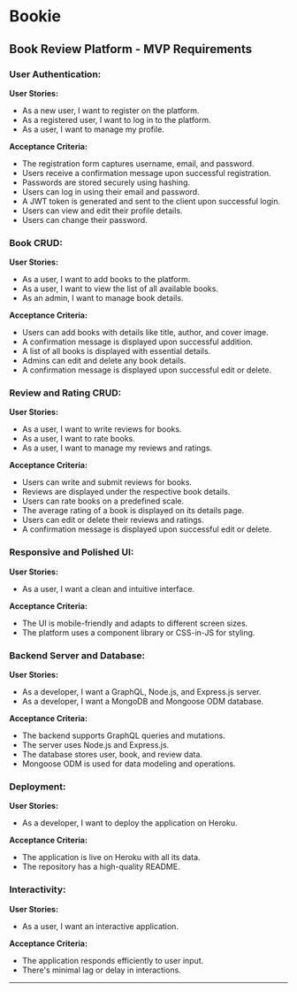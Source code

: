 # Bookie

## **Book Review Platform - MVP Requirements**

### **User Authentication:**

**User Stories:**
- As a new user, I want to register on the platform.
- As a registered user, I want to log in to the platform.
- As a user, I want to manage my profile.

**Acceptance Criteria:**
- The registration form captures username, email, and password.
- Users receive a confirmation message upon successful registration.
- Passwords are stored securely using hashing.
- Users can log in using their email and password.
- A JWT token is generated and sent to the client upon successful login.
- Users can view and edit their profile details.
- Users can change their password.

### **Book CRUD:**

**User Stories:**
- As a user, I want to add books to the platform.
- As a user, I want to view the list of all available books.
- As an admin, I want to manage book details.

**Acceptance Criteria:**
- Users can add books with details like title, author, and cover image.
- A confirmation message is displayed upon successful addition.
- A list of all books is displayed with essential details.
- Admins can edit and delete any book details.
- A confirmation message is displayed upon successful edit or delete.

### **Review and Rating CRUD:**

**User Stories:**
- As a user, I want to write reviews for books.
- As a user, I want to rate books.
- As a user, I want to manage my reviews and ratings.

**Acceptance Criteria:**
- Users can write and submit reviews for books.
- Reviews are displayed under the respective book details.
- Users can rate books on a predefined scale.
- The average rating of a book is displayed on its details page.
- Users can edit or delete their reviews and ratings.
- A confirmation message is displayed upon successful edit or delete.

### **Responsive and Polished UI:**

**User Stories:**
- As a user, I want a clean and intuitive interface.

**Acceptance Criteria:**
- The UI is mobile-friendly and adapts to different screen sizes.
- The platform uses a component library or CSS-in-JS for styling.

### **Backend Server and Database:**

**User Stories:**
- As a developer, I want a GraphQL, Node.js, and Express.js server.
- As a developer, I want a MongoDB and Mongoose ODM database.

**Acceptance Criteria:**
- The backend supports GraphQL queries and mutations.
- The server uses Node.js and Express.js.
- The database stores user, book, and review data.
- Mongoose ODM is used for data modeling and operations.

### **Deployment:**

**User Stories:**
- As a developer, I want to deploy the application on Heroku.

**Acceptance Criteria:**
- The application is live on Heroku with all its data.
- The repository has a high-quality README.

### **Interactivity:**

**User Stories:**
- As a user, I want an interactive application.

**Acceptance Criteria:**
- The application responds efficiently to user input.
- There's minimal lag or delay in interactions.

---

